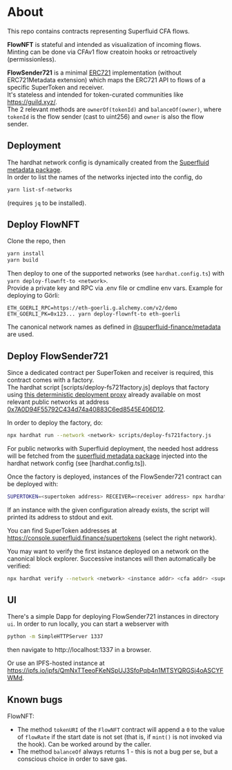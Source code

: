 # About

This repo contains contracts representing Superfluid CFA flows.

**FlowNFT** is stateful and intended as visualization of incoming flows.  
Minting can be done via CFAv1 flow creatoin hooks or retroactively (permissionless).

**FlowSender721** is a minimal [ERC721](https://eips.ethereum.org/EIPS/eip-721) implementation (without ERC721Metadata extension)
which maps the ERC721 API to flows of a specific SuperToken and receiver.  
It's stateless and intended for token-curated communities like https://guild.xyz/.  
The 2 relevant methods are `ownerOf(tokenId)` and `balanceOf(owner)`,
where `tokenId` is the flow sender (cast to uint256) and `owner` is also the flow sender.

## Deployment

The hardhat network config is dynamically created from the [Superfluid metadata package](https://github.com/superfluid-finance/metadata).  
In order to list the names of the networks injected into the config, do
```sh
yarn list-sf-networks
```
(requires `jq` to be installed).

## Deploy FlowNFT

Clone the repo, then

```sh
yarn install
yarn build
```

Then deploy to one of the supported networks (see `hardhat.config.ts`) with `yarn deploy-flownft-to <network>`.  
Provide a private key and RPC via .env file or cmdline env vars.
Example for deploying to Görli:
```
ETH_GOERLI_RPC=https://eth-goerli.g.alchemy.com/v2/demo ETH_GOERLI_PK=0x123... yarn deploy-flownft-to eth-goerli
```

The canonical network names as defined in [@superfluid-finance/metadata](https://github.com/superfluid-finance/metadata) are used.

## Deploy FlowSender721

Since a dedicated contract per SuperToken and receiver is required, this contract comes with a factory.  
The hardhat script [scripts/deploy-fs721factory.js] deploys that factory using [this deterministic deployment proxy](https://github.com/Zoltu/deterministic-deployment-proxy) already available on most relevant public networks at address [0x7A0D94F55792C434d74a40883C6ed8545E406D12](https://blockscan.com/address/0x7A0D94F55792C434d74a40883C6ed8545E406D12).

In order to deploy the factory, do:
```sh
npx hardhat run --network <network> scripts/deploy-fs721factory.js
```

For public networks with Superfluid deployment, the needed host address will be fetched from the [superfluid metadata package](https://github.com/superfluid-finance/metadata) injected into the hardhat network config (see [hardhat.config.ts]).

Once the factory is deployed, instances of the FlowSender721 contract can be deployed with:
```sh
SUPERTOKEN=<supertoken address> RECEIVER=<receiver address> npx hardhat run --network <network> scripts/deploy-fs721.js
```

If an instance with the given configuration already exists, the script will printed its address to stdout and exit.

You can find SuperToken addresses at https://console.superfluid.finance/supertokens (select the right network).

You may want to verify the first instance deployed on a network on the canonical block explorer. Successive instances will then automatically be verified:
```sh
npx hardhat verify --network <network> <instance addr> <cfa addr> <supertoken addr> <receiver addr>
```

## UI

There's a simple Dapp for deploying FlowSender721 instances in directory `ui`.
In order to run locally, you can start a webserver with
```sh
python -m SimpleHTTPServer 1337
```
then navigate to http://localhost:1337 in a browser.

Or use an IPFS-hosted instance at https://ipfs.io/ipfs/QmNxTTeeoFKeNSpUJ3SfoPqb4n1MTSYQRGSj4oASCYFWMd.

## Known bugs

FlowNFT:  
* The method `tokenURI` of the `FlowNFT` contract will append a `0` to the value of `flowRate` if the start date is not set (that is, if `mint()` is not invoked via the hook). Can be worked around by the caller.
* The method `balanceOf` always returns 1 - this is not a bug per se, but a conscious choice in order to save gas.